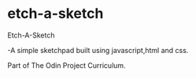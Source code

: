 # etch-a-sketch

Etch-A-Sketch


-A simple sketchpad built using javascript,html and css.

Part of The Odin Project Curriculum.